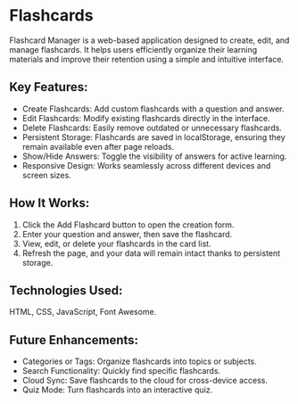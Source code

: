 # Flashcards
Flashcard Manager is a web-based application designed to create, edit, and manage flashcards. It helps users efficiently organize their learning materials and improve their retention using a simple and intuitive interface.

## Key Features:
+ Create Flashcards: Add custom flashcards with a question and answer.
+ Edit Flashcards: Modify existing flashcards directly in the interface.
+ Delete Flashcards: Easily remove outdated or unnecessary flashcards.
+ Persistent Storage: Flashcards are saved in localStorage, ensuring they remain available even after page reloads.
+ Show/Hide Answers: Toggle the visibility of answers for active learning.
+ Responsive Design: Works seamlessly across different devices and screen sizes.

## How It Works:
1. Click the Add Flashcard button to open the creation form.
2. Enter your question and answer, then save the flashcard.
3. View, edit, or delete your flashcards in the card list.
4. Refresh the page, and your data will remain intact thanks to persistent storage.

## Technologies Used:
HTML, CSS, JavaScript, Font Awesome.

## Future Enhancements:
+ Categories or Tags: Organize flashcards into topics or subjects.
+ Search Functionality: Quickly find specific flashcards.
+ Cloud Sync: Save flashcards to the cloud for cross-device access.
+ Quiz Mode: Turn flashcards into an interactive quiz.
